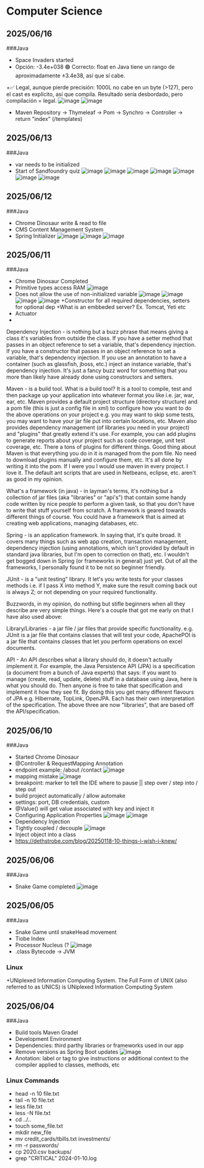 # Computer Science 

## 2025/06/16
###Java
+ Space Invaders started
+  Opción: -3.4e+038
🟢 Correcto: float en Java tiene un rango de aproximadamente ±3.4e38, así que sí cabe.

+✅ Legal, aunque pierde precisión:
1000L no cabe en un byte (>127), pero el cast es explícito, así que compila.
Resultado sería desbordado, pero compilación = legal.
![image](https://github.com/user-attachments/assets/fe90e978-a27d-4d57-990f-5ce9a00bc457)
![image](https://github.com/user-attachments/assets/b20a569d-3c01-4f9a-ae47-40384b35414f)
+ Maven Repository -> Thymeleaf -> Pom -> Synchro -> Controller -> return "index" (/templates)

## 2025/06/13
###Java
+ var needs to be initialized
+ Start of Sandfoundry quiz
  ![image](https://github.com/user-attachments/assets/cf4ffbe0-ba28-44c0-b784-30dfc479ca56)
  ![image](https://github.com/user-attachments/assets/1653491c-c25d-4b7f-8487-0d3a2377e4ec)
  ![image](https://github.com/user-attachments/assets/e52222b0-3c45-4363-b626-685cc91f2ac6)
  ![image](https://github.com/user-attachments/assets/113ed578-b968-405f-88cc-b3944d7d6638)
  ![image](https://github.com/user-attachments/assets/f54468e8-cdd2-4044-8301-d975f41cf65e)
  ![image](https://github.com/user-attachments/assets/7ddbcbf6-e1e4-46ee-8b16-cc375076ded7)
  ![image](https://github.com/user-attachments/assets/64f9cd4f-f40c-485b-addb-59a1b5f1c09a)




## 2025/06/12
###Java
+ Chrome Dinosaur write & read to file
+ CMS Content Management System
+ Spring Initializer
![image](https://github.com/user-attachments/assets/2c2031cc-9b94-438a-ac72-b0d01baff9bb)
![image](https://github.com/user-attachments/assets/5dc0bdd7-48e3-429a-a802-8f02aebd9300)
![image](https://github.com/user-attachments/assets/b2c19b3c-b1ca-4fbd-984f-c486e33dc3b9)

  
## 2025/06/11
###Java
+ Chrome Dinosaur Completed
+ Primitive types access RAM
 ![image](https://github.com/user-attachments/assets/4cfcb5b1-7bc4-4639-9ad0-84b02973aa72)
+ Does not allow the use of non-initialized variable
![image](https://github.com/user-attachments/assets/f3f4a2be-d028-4246-81aa-6427aecf99f6)
![image](https://github.com/user-attachments/assets/bd0a1891-692a-4064-adc3-369c16058f13)
![image](https://github.com/user-attachments/assets/7c46a4b9-f1dd-4ce6-aa68-783b5f6e7163)
![image](https://github.com/user-attachments/assets/34a07f83-16c3-49fc-9593-92632938cbd8)
+Constructor for all required dependencies, setters for optional dep
+What is an embbeded server? Ex. Tomcat, Yeti etc
+ Actuator
+ 
Dependency Injection - is nothing but a buzz phrase that means giving a class it's variables from outside the class. If you have a setter method that passes in an object reference to set a variable, that's dependency injection. If you have a constructor that passes in an object reference to set a variable, that's dependency injection. If you use an annotation to have a container (such as glassfish, jboss, etc.) inject an instance variable, that's dependency injection. It's just a fancy buzz word for something that you more than likely have already done using constructors and setters.

Maven - is a build tool. What is a build tool? It is a tool to compile, test and then package up your application into whatever format you like i.e. jar, war, ear, etc. Maven provides a default project structure (directory structure) and a pom file (this is just a config file in xml) to configure how you want to do the above operations on your project e.g. you may want to skip some tests, you may want to have your jar file put into certain locations, etc. Maven also provides dependency management (of libraries you need in your project) and "plugins" that greatly extend it's use. For example, you can add plugins to generate reports about your project such as code coverage, unit test coverage, etc. There a tons of plugins for different things. Good thing about Maven is that everything you do in it is managed from the pom file. No need to download plugins manually and configure them, etc. It's all done by writing it into the pom. If I were you I would use maven in every project. I love it. The default ant scripts that are used in Netbeans, eclipse, etc. aren't as good in my opinion.

What's a framework (in java) - in layman's terms, it's nothing but a collection of jar files (aka "libraries" or "api's") that contain some handy code written by nice people to perform a given task, so that you don't have to write that stuff yourself from scratch. A framework is geared towards different things of course. You could have a framework that is aimed at creating web applications, managing databases, etc.

Spring - is an application framework. In saying that, it's quite broad. It covers many things such as web app creation, transaction management, dependency injection (using annotations, which isn't provided by default in standard java libraries, but I'm open to correction on that), etc. I wouldn't get bogged down in Spring (or frameworks in general) just yet. Out of all the frameworks, I personally found it to be not so beginner friendly.

JUnit - is a "unit testing" library. It let's you write tests for your classes methods i.e. if I pass X into method Y, make sure the result coming back out is always Z; or not depending on your required functionality.

Buzzwords, in my opinion, do nothing but stifle beginners when all they describe are very simple things. Here's a couple that got me early on that I have also used above:

Library/Libraries - a jar file / jar files that provide specific functionality. e.g. JUnit is a jar file that contains classes that will test your code, ApachePOI is a jar file that contains classes that let you perform operations on excel documents.

API - An API describes what a library should do, it doesn't actually implement it. For example, the Java Persistence API (JPA) is a specification (a document from a bunch of Java experts) that says: if you want to manage (create, read, update, delete) stuff in a database using Java, here is what you should do. Then anyone is free to take that specification and implement it how they see fit. By doing this you get many different flavours of JPA e.g. Hibernate, TopLink, OpenJPA. Each has their own interpretation of the specification. The above three are now "libraries", that are based off the API/specification.
  
## 2025/06/10
###Java
+ Started Chrome Dinosaur
+ @Controller & RequestMapping Annotation
+ endpoint example: /about /contact
  ![image](https://github.com/user-attachments/assets/b0362923-09dd-4f7c-a18a-524425e7e403)
+ mapping mistake
  ![image](https://github.com/user-attachments/assets/ba685e42-ff95-4924-854e-a32591d20d99)
+ breakpoint: marker to tell the IDE where to pause || step over / step into / step out
+ build project automatically / allow automake
+ settings: port, DB credentials, custom
+ @Value() will get value associated with key and inject it
+ Configuring Application Properties
  ![image](https://github.com/user-attachments/assets/85775be4-8e6b-4316-9e48-41d84e0fe895)
  ![image](https://github.com/user-attachments/assets/a1fc22dc-576d-4682-b09b-9824c522ecf6)
+ Dependency Injection
+ Tightly coupled / decouple
 ![image](https://github.com/user-attachments/assets/2839fb2c-9aef-47d2-80f0-a29e0c14de83)
+ Inject object into a class
+ https://dethstrobe.com/blog/20250118-10-things-i-wish-i-knew/


## 2025/06/06
###Java
+ Snake Game completed
![image](https://github.com/user-attachments/assets/81563550-12e4-4895-b536-0c1c35dd7351)

## 2025/06/05
###Java
+ Snake Game until snakeHead movement
+ Tiobe Index
+ Processor Nucleus (?
  ![image](https://github.com/user-attachments/assets/51b3e295-1782-4d83-87eb-208c06ee9006)
+ .class Bytecode -> JVM
### Linux
+UNiplexed Information Computing System. The Full Form of UNIX (also referred to as UNICS) is UNiplexed Information Computing System

## 2025/06/04
###Java
+ Build tools Maven Gradel
+ Development Environment
+ Dependencies: third parthy libraries or frameworks used in our app
+ Remove versions as Spring Boot updates
![image](https://github.com/user-attachments/assets/f46a68fa-91b6-4734-ab5c-88c0ce57ad1f)
+ Anotation: label or tag to give instructions or additional context to the compiler applied to classes, methods, etc

### Linux Commands
+ head -n 10 file.txt
+ tail -n 10 file.txt
+ less file.txt
+ less -N file.txt
+ cd ../..
+ touch some_file.txt
+ mkdir new_file
+ mv credit_cards/tbills.txt investments/
+  rm -r passwords/
+  cp 2020.csv backups/
+  grep "CRITICAL" 2024-01-10.log


